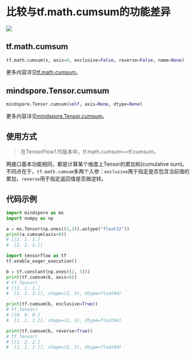 # 比较与tf.math.cumsum的功能差异

<a href="https://gitee.com/mindspore/docs/blob/r1.10/docs/mindspore/source_zh_cn/note/api_mapping/tensorflow_diff/TensorCumsum.md" target="_blank"><img src="https://mindspore-website.obs.cn-north-4.myhuaweicloud.com/website-images/r1.9/resource/_static/logo_source.png"></a>

## tf.math.cumsum

```python
tf.math.cumsum(x, axis=0, exclusive=False, reverse=False, name=None)
```

更多内容详见[tf.math.cumsum](https://www.tensorflow.org/versions/r1.15/api_docs/python/tf/math/cumsum)。

## mindspore.Tensor.cumsum

```python
mindspore.Tensor.cumsum(self, axis=None, dtype=None)
```

更多内容详见[mindspore.Tensor.cumsum](https://mindspore.cn/docs/zh-CN/r1.10/api_python/mindspore/Tensor/mindspore.Tensor.cumsum.html#mindspore.Tensor.cumsum)。

## 使用方式

> 在TensorFlow1.15版本中，tf.math.cumsum==tf.cumsum。

两接口基本功能相同，都是计算某个维度上Tensor的累加和(cumulative sum)。不同点在于，`tf.math.cumsum`多两个入参：`exclusive`用于指定是否包含当前值的累加，`reverse`用于指定返回值是否做逆转。

## 代码示例

```python
import mindspore as ms
import numpy as np

a = ms.Tensor(np.ones((2,3)).astype("float32"))
print(a.cumsum(axis=0))
# [[1. 1. 1.]
#  [2. 2. 2.]]

import tensorflow as tf
tf.enable_eager_execution()

b = tf.constant(np.ones((2, 3)))
print(tf.cumsum(b, axis=0))
# tf.Tensor(
# [[1. 1. 1.]
#  [2. 2. 2.]], shape=(2, 3), dtype=float64)

print(tf.cumsum(b, exclusive=True))
# tf.Tensor(
# [[0. 0. 0.]
#  [1. 1. 1.]], shape=(2, 3), dtype=float64)

print(tf.cumsum(b, reverse=True))
# tf.Tensor(
# [[2. 2. 2.]
#  [1. 1. 1.]], shape=(2, 3), dtype=float64)
```
